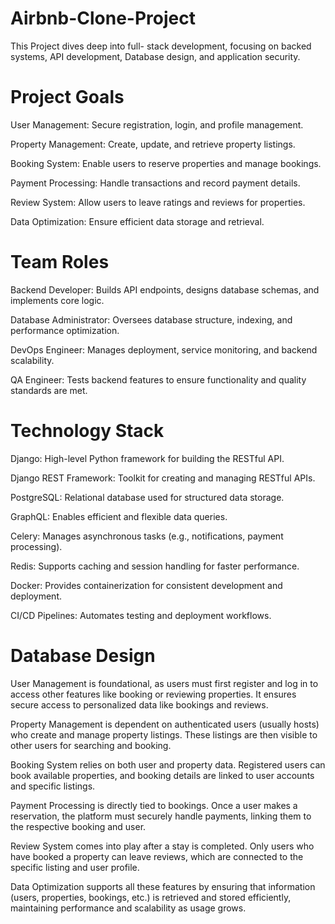 # Airbnb-Clone-Project

<body>This Project dives deep into full- stack development, focusing on backed systems, API development, Database design, and application security.

# Project Goals

User Management: Secure registration, login, and profile management.

Property Management: Create, update, and retrieve property listings.

Booking System: Enable users to reserve properties and manage bookings.

Payment Processing: Handle transactions and record payment details.

Review System: Allow users to leave ratings and reviews for properties.

Data Optimization: Ensure efficient data storage and retrieval.

# Team Roles
Backend Developer: Builds API endpoints, designs database schemas, and implements core logic.

Database Administrator: Oversees database structure, indexing, and performance optimization.

DevOps Engineer: Manages deployment, service monitoring, and backend scalability.

QA Engineer: Tests backend features to ensure functionality and quality standards are met.

# Technology Stack

Django: High-level Python framework for building the RESTful API.

Django REST Framework: Toolkit for creating and managing RESTful APIs.

PostgreSQL: Relational database used for structured data storage.

GraphQL: Enables efficient and flexible data queries.

Celery: Manages asynchronous tasks (e.g., notifications, payment processing).

Redis: Supports caching and session handling for faster performance.

Docker: Provides containerization for consistent development and deployment.

CI/CD Pipelines: Automates testing and deployment workflows.

# Database Design
User Management is foundational, as users must first register and log in to access other features like booking or reviewing properties. It ensures secure access to personalized data like bookings and reviews.

Property Management is dependent on authenticated users (usually hosts) who create and manage property listings. These listings are then visible to other users for searching and booking.

Booking System relies on both user and property data. Registered users can book available properties, and booking details are linked to user accounts and specific listings.

Payment Processing is directly tied to bookings. Once a user makes a reservation, the platform must securely handle payments, linking them to the respective booking and user.

Review System comes into play after a stay is completed. Only users who have booked a property can leave reviews, which are connected to the specific listing and user profile.

Data Optimization supports all these features by ensuring that information (users, properties, bookings, etc.) is retrieved and stored efficiently, maintaining performance and scalability as usage grows.




























<body/>



